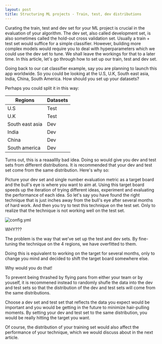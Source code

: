 ```yaml
---
layout: post
title: Structuring ML projects - Train, test, dev distributions
---
```


Curating the train, test and dev set for your ML project is crucial in the evaluation of your algorithm. The dev set, also called development set, is also sometimes called the hold-out cross validation set. Usually a train + test set would suffice for a simple classifier. However, building more complex models would require you to deal with hyperparameters which we could use the dev set to tune. We shall leave the workings for that to a later time. In this article, let's go through how to set up our train, test and dev set.

Going back to our cat classifier example, say you are planning to launch this app worldwide. So you could be looking at the U.S, U.K, South east asia, India, China, South America. How should you set up your datasets?

Perhaps you could split it in this way:

|Regions | Datasets|
|-----|----|
|U.S| Test|
|U.K| Test|
|South east asia| Dev|
|India| Dev|
|China | Dev|
|South america| Dev|

Turns out, this is a reaaalllly bad idea. Doing so would give you dev and test sets from different distributions. It is recommended that your dev and test set come from the same distribution. Here's why so: 

Picture your dev set and single number evaluation metric as a target board and the bull's eye is where you want to aim at. Using this target board speeds up the iteration of trying different ideas, experiment and evaluating the performance of each idea. So let's say you have found the right technique that is just inches away from the bull's eye after several months of hard work. And then you try to test this technique on the test set. Only to realize that the technique is not working well on the test set.

![config.yml](https://media.giphy.com/media/3o6MbtCPDaE3KSSrN6/giphy.gif)

WHY???

The problem is the way that we've set up the test and dev sets. By fine-tuning the technique on the 4 regions, we have overfitted to them.

Doing this is equivalent to working on the target for several months, only to change you mind and decided to shift the target board somewhere else. 

Why would you do that! 

To prevent being thrashed by flying pans from either your team or by youself, it is recommened instead to randomly shufle the data into the dev and test sets so that the distribution of the dev and test sets will come from the same distributions.

Choose a dev set and test set that reflects the data you expect would be important and you would be getting in the future to minimize hair-pulling moments. By setting your dev and test set to the same distribution, you would be really hitting the target you want.

Of course, the distribution of your training set would also affect the performance of your technique, which we would discuss about in the next article.
